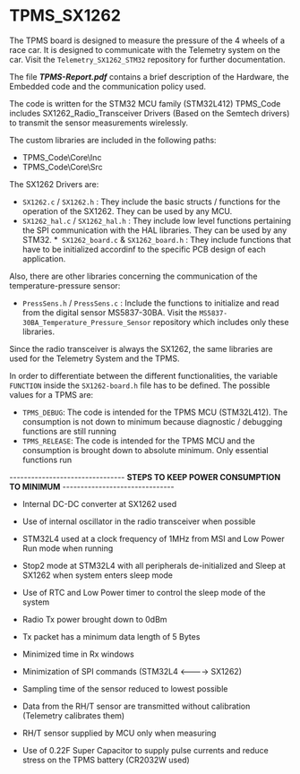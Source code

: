 # TPMS_SX1262
The TPMS board is designed to measure the pressure of the 4 wheels of a race car. It is designed to communicate with the Telemetry system on the car. Visit the ```Telemetry_SX1262_STM32``` repository for further documentation. 

The file ***TPMS-Report.pdf*** contains a brief description of the Hardware, the Embedded code and the communication policy used.

The code is written for the STM32 MCU family (STM32L412)
TPMS_Code includes SX1262_Radio_Transceiver Drivers (Based on the Semtech drivers) to transmit the sensor measurements wirelessly.


The custom libraries are included in the following paths:
- TPMS_Code\Core\Inc
- TPMS_Code\Core\Src


The SX1262 Drivers are:

* ```SX1262.c``` / ```SX1262.h``` : They include the basic structs / functions for the operation of the SX1262. They can be used by any MCU.
* ```SX1262_hal.c``` / ```SX1262_hal.h``` : They include low level functions pertaining the SPI communication with the HAL libraries. They can be used by any STM32.
*``` SX1262_board.c``` & ```SX1262_board.h``` : They include functions that have to be initialized accordinf to the specific PCB design of each application.


Also, there are other libraries concerning the communication of the temperature-pressure sensor:

* ```PressSens.h``` / ```PressSens.c``` : Include the functions to initialize and read from the digital sensor MS5837-30BA. Visit the ```MS5837-30BA_Temperature_Pressure_Sensor``` repository which includes only these libraries.


Since the radio transceiver is always the SX1262, the same libraries are used for the Telemetry System and the TPMS. 

In order to differentiate between the different functionalities, the variable ```FUNCTION``` inside the ```SX1262-board.h``` file has to be defined. The possible values for a TPMS are:

* ```TPMS_DEBUG```: The code is intended for the TPMS MCU (STM32L412). The consumption is not down to minimum because diagnostic / debugging functions are still running
* ```TPMS_RELEASE```: The code is intended for the TPMS MCU and the consumption is brought down to absolute minimum. Only essential functions run



--------------------------------  **STEPS TO KEEP POWER CONSUMPTION TO MINIMUM**  -------------------------------
* Internal DC-DC converter at SX1262 used
* Use of internal oscillator in the radio transceiver when possible
* STM32L4 used at a clock frequency of 1MHz from MSI and Low Power Run mode when running
* Stop2 mode at STM32L4 with all peripherals de-initialized and Sleep at SX1262 when system enters sleep mode
* Use of RTC and Low Power timer to control the sleep mode of the system
* Radio Tx power brought down to 0dBm
* Tx packet has a minimum data length of 5 Bytes
* Minimized time in Rx windows
* Minimization of SPI commands (STM32L4 <----> SX1262)
* Sampling time of the sensor reduced to lowest possible
* Data from the RH/T sensor are transmitted without calibration (Telemetry calibrates them)
* RH/T sensor supplied by MCU only when measuring

* Use of 0.22F Super Capacitor to supply pulse currents and reduce stress on the TPMS battery (CR2032W used) 
